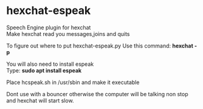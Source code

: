 # hexchat-espeak
Speech Engine plugin for hexchat<br>
Make hexchat read you messages,joins and quits<br>
<p>
To figure out where to put hexchat-espeak.py
Use this command: <b>hexchat -p</b>
</p>
You will also need to install espeak<br>
Type: <b>sudo apt install espeak</b>
<p>
Place hcspeak.sh in /usr/sbin and make it executable
</p>
Dont use with a bouncer otherwise the computer will be talking non stop and hexchat will start slow.
</p>
